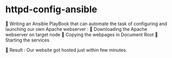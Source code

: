 # httpd-config-ansible

🔰 Writing an Ansible PlayBook that can automate the task of configuring and launching our own Apache webserver :
🔹 Downloading the Apache webserver on target node
🔹 Copying the webpages in Document Root
🔹 Starting the services

🔹 Result : Our website got hosted just within few minutes.

